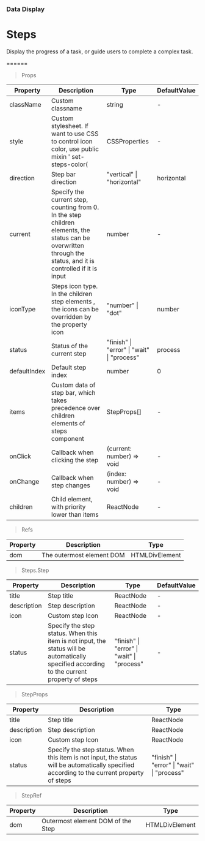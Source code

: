 ### Data Display

# Steps 

Display the progress of a task, or guide users to complete a complex task.

======

> Props

|Property|Description|Type|DefaultValue|
|----------|-------------|------|------|
|className|Custom classname|string|-|
|style|Custom stylesheet\. If want to use CSS to control icon color, use public mixin ' set\-steps\-color(|CSSProperties|-|
|direction|Step bar direction|"vertical" \| "horizontal"|horizontal|
|current|Specify the current step, counting from 0\. In the step children elements, the status can be overwritten through the status, and it is controlled if it is input|number|-|
|iconType|Steps icon type\. In the children step elements , the icons can be overridden by the property icon|"number" \| "dot"|number|
|status|Status of the current step|"finish" \| "error" \| "wait" \| "process"|process|
|defaultIndex|Default step index|number|0|
|items|Custom data of step bar, which takes precedence over children elements of steps component|StepProps\[\]|-|
|onClick|Callback when clicking the step|(current: number) =\> void|-|
|onChange|Callback when step changes|(index: number) =\> void|-|
|children|Child element, with priority lower than items|ReactNode|-|

> Refs

|Property|Description|Type|
|----------|-------------|------|
|dom|The outermost element DOM|HTMLDivElement|

> Steps.Step

|Property|Description|Type|DefaultValue|
|----------|-------------|------|------|
|title|Step title|ReactNode|-|
|description|Step description|ReactNode|-|
|icon|Custom step Icon|ReactNode|-|
|status|Specify the step status\. When this item is not input, the status will be automatically specified according to the current property of steps|"finish" \| "error" \| "wait" \| "process"|-|

> StepProps

|Property|Description|Type|
|----------|-------------|------|
|title|Step title|ReactNode|
|description|Step description|ReactNode|
|icon|Custom step Icon|ReactNode|
|status|Specify the step status\. When this item is not input, the status will be automatically specified according to the current property of steps|"finish" \| "error" \| "wait" \| "process"|

> StepRef

|Property|Description|Type|
|----------|-------------|------|
|dom|Outermost element DOM of the Step|HTMLDivElement|
